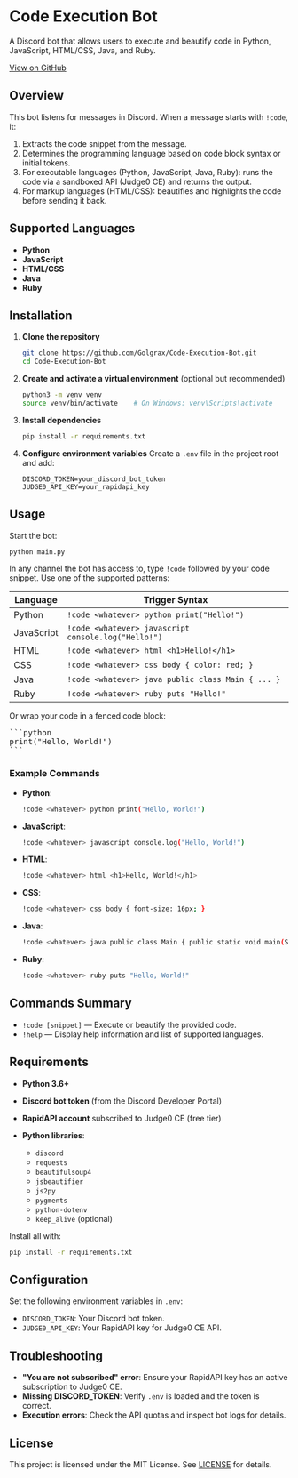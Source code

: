 # Code Execution Bot

A Discord bot that allows users to execute and beautify code in Python, JavaScript, HTML/CSS, Java, and Ruby.

[View on GitHub](https://github.com/Golgrax/Code-Execution-Bot)

## Overview

This bot listens for messages in Discord. When a message starts with `!code`, it:

1. Extracts the code snippet from the message.  
2. Determines the programming language based on code block syntax or initial tokens.  
3. For executable languages (Python, JavaScript, Java, Ruby): runs the code via a sandboxed API (Judge0 CE) and returns the output.  
4. For markup languages (HTML/CSS): beautifies and highlights the code before sending it back.

## Supported Languages

- **Python**  
- **JavaScript**  
- **HTML/CSS**  
- **Java**  
- **Ruby**

## Installation

1. **Clone the repository**  
   ```bash
   git clone https://github.com/Golgrax/Code-Execution-Bot.git
   cd Code-Execution-Bot
   ```

2. **Create and activate a virtual environment** (optional but recommended)

   ```bash
   python3 -m venv venv
   source venv/bin/activate    # On Windows: venv\Scripts\activate
   ```

3. **Install dependencies**

   ```bash
   pip install -r requirements.txt
   ```

4. **Configure environment variables**
   Create a `.env` file in the project root and add:

   ```dotenv
   DISCORD_TOKEN=your_discord_bot_token
   JUDGE0_API_KEY=your_rapidapi_key
   ```

## Usage

Start the bot:

```bash
python main.py
```

In any channel the bot has access to, type `!code` followed by your code snippet. Use one of the supported patterns:

| Language   | Trigger Syntax                                      |
| ---------- | --------------------------------------------------- |
| Python     | `!code <whatever> python print("Hello!")`           |
| JavaScript | `!code <whatever> javascript console.log("Hello!")` |
| HTML       | `!code <whatever> html <h1>Hello!</h1>`             |
| CSS        | `!code <whatever> css body { color: red; }`         |
| Java       | `!code <whatever> java public class Main { ... }`   |
| Ruby       | `!code <whatever> ruby puts "Hello!"`               |

Or wrap your code in a fenced code block:

<pre>```python
print("Hello, World!")
```</pre>

### Example Commands

* **Python**:

  ```bash
  !code <whatever> python print("Hello, World!")
  ```
* **JavaScript**:

  ```bash
  !code <whatever> javascript console.log("Hello, World!")
  ```
* **HTML**:

  ```bash
  !code <whatever> html <h1>Hello, World!</h1>
  ```
* **CSS**:

  ```bash
  !code <whatever> css body { font-size: 16px; }
  ```
* **Java**:

  ```bash
  !code <whatever> java public class Main { public static void main(String[] args) { System.out.println("Hello, World!"); } }
  ```
* **Ruby**:

  ```bash
  !code <whatever> ruby puts "Hello, World!"
  ```

## Commands Summary

* `!code [snippet]` — Execute or beautify the provided code.
* `!help` — Display help information and list of supported languages.

## Requirements

* **Python 3.6+**
* **Discord bot token** (from the Discord Developer Portal)
* **RapidAPI account** subscribed to Judge0 CE (free tier)
* **Python libraries**:

  * `discord`
  * `requests`
  * `beautifulsoup4`
  * `jsbeautifier`
  * `js2py`
  * `pygments`
  * `python-dotenv`
  * `keep_alive` (optional)

Install all with:

```bash
pip install -r requirements.txt
```

## Configuration

Set the following environment variables in `.env`:

* `DISCORD_TOKEN`: Your Discord bot token.
* `JUDGE0_API_KEY`: Your RapidAPI key for Judge0 CE API.

## Troubleshooting

* **"You are not subscribed" error**: Ensure your RapidAPI key has an active subscription to Judge0 CE.
* **Missing DISCORD\_TOKEN**: Verify `.env` is loaded and the token is correct.
* **Execution errors**: Check the API quotas and inspect bot logs for details.

## License

This project is licensed under the MIT License. See [LICENSE](LICENSE) for details.
